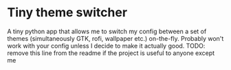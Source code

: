 # Tiny theme switcher
A tiny python app that allows me to switch my config between a set of themes (simultaneously GTK, rofi, wallpaper etc.) on-the-fly. Probably won't work with your config unless I decide to make it actually good. TODO: remove this line from the readme if the project is useful to anyone except me
